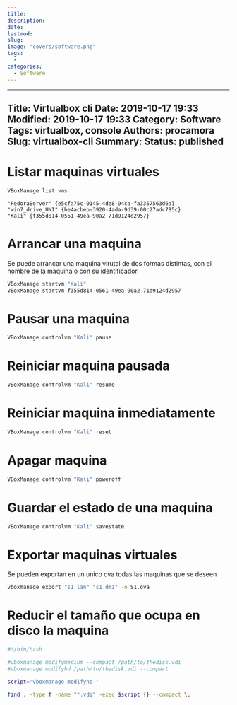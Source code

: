 ```yaml
---
title: 
description: 
date: 
lastmod: 
slug: 
image: "covers/software.png"
tags:
  - 
categories:
  - Software
---
```

---
Title: Virtualbox cli
Date: 2019-10-17 19:33
Modified: 2019-10-17 19:33
Category: Software
Tags: virtualbox, console
Authors: procamora
Slug: virtualbox-cli
Summary: 
Status: published
---



# Listar maquinas virtuales

```bash
VBoxManage list vms
```


```
"FedoraServer" {e5cfa75c-0145-4de8-94ca-fa3357563d6a}
"win7_drive_UNI" {be4acbeb-3920-4ada-9d39-00c27adc785c}
"Kali" {f355d814-0561-49ea-90a2-71d9124d2957}
```




# Arrancar una maquina 

Se puede arrancar una maquina virutal de dos formas distintas, con el nombre de la maquina o con su identificador.


```bash
VBoxManage startvm "Kali"
VBoxManage startvm f355d814-0561-49ea-90a2-71d9124d2957
```



# Pausar una maquina


```bash
VBoxManage controlvm "Kali" pause
```


# Reiniciar maquina pausada

```bash
VBoxManage controlvm "Kali" resume
```


# Reiniciar maquina inmediatamente

```bash
VBoxManage controlvm "Kali" reset
```

# Apagar maquina


```bash
VBoxManage controlvm "Kali" poweroff
```


# Guardar el estado de una maquina


```bash
VBoxManage controlvm "Kali" savestate
```





# Exportar maquinas virtuales

Se pueden exportan en un unico ova todas las maquinas que se deseen

```bash
vboxmanage export "s1_lan" "s1_dmz" -o S1.ova
``` 





# Reducir el tamaño que ocupa en disco la maquina


```bash
#!/bin/bash

#vboxmanage modifymedium --compact /path/to/thedisk.vdi
#vboxmanage modifyhd /path/to/thedisk.vdi --compact

script='vboxmanage modifyhd '

find . -type f -name "*.vdi" -exec $script {} --compact \;
```








[Fuente1]: https://www.garron.me/en/go2linux/vboxmanage-control-and-manage-virtualbox-command-line.html
